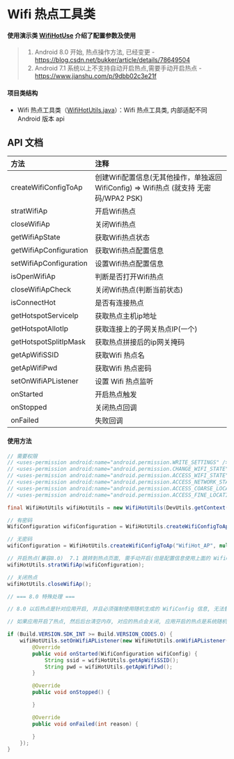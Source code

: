 # Wifi 热点工具类

#### 使用演示类 [WifiHotUse](https://github.com/afkT/DevUtils/blob/master/app/src/main/java/com/dev/utils/wifi/WifiHotUse.java) 介绍了配置参数及使用

> 1. Android 8.0 开始, 热点操作方法, 已经变更 - https://blog.csdn.net/bukker/article/details/78649504
> 2. Android 7.1 系统以上不支持自动开启热点,需要手动开启热点 - https://www.jianshu.com/p/9dbb02c3e21f

#### 项目类结构

* Wifi 热点工具类（[WifiHotUtils.java](https://github.com/afkT/DevUtils/blob/master/DevLibUtils/src/main/java/dev/utils/app/wifi/WifiHotUtils.java)）：Wifi 热点工具类, 内部适配不同 Android 版本 api

## API 文档

| 方法 | 注释 |
| :- | :- |
| createWifiConfigToAp | 创建Wifi配置信息(无其他操作，单独返回WifiConfig) => Wifi热点 (就支持 无密码/WPA2 PSK) |
| stratWifiAp | 开启Wifi热点 |
| closeWifiAp | 关闭Wifi热点 |
| getWifiApState | 获取Wifi热点状态 |
| getWifiApConfiguration | 获取Wifi热点配置信息 |
| setWifiApConfiguration | 设置Wifi热点配置信息 |
| isOpenWifiAp | 判断是否打开Wifi热点 |
| closeWifiApCheck | 关闭Wifi热点(判断当前状态) |
| isConnectHot | 是否有连接热点 |
| getHotspotServiceIp | 获取热点主机ip地址 |
| getHotspotAllotIp | 获取连接上的子网关热点IP(一个) |
| getHotspotSplitIpMask | 获取热点拼接后的ip网关掩码 |
| getApWifiSSID | 获取Wifi 热点名 |
| getApWifiPwd | 获取Wifi 热点密码 |
| setOnWifiAPListener | 设置 Wifi 热点监听 |
| onStarted | 开启热点触发 |
| onStopped | 关闭热点回调 |
| onFailed | 失败回调 |

#### 使用方法
```java
// 需要权限
// <uses-permission android:name="android.permission.WRITE_SETTINGS" />
// <uses-permission android:name="android.permission.CHANGE_WIFI_STATE" />
// <uses-permission android:name="android.permission.ACCESS_WIFI_STATE" />
// <uses-permission android:name="android.permission.ACCESS_NETWORK_STATE" />
// <uses-permission android:name="android.permission.ACCESS_COARSE_LOCATION"/>
// <uses-permission android:name="android.permission.ACCESS_FINE_LOCATION"/>

final WifiHotUtils wifiHotUtils = new WifiHotUtils(DevUtils.getContext());

// 有密码
WifiConfiguration wifiConfiguration = WifiHotUtils.createWifiConfigToAp("WifiHot_AP", "123456789");

// 无密码
wifiConfiguration = WifiHotUtils.createWifiConfigToAp("WifiHot_AP", null);

// 开启热点(兼容8.0)  7.1 跳转到热点页面, 需手动开启(但是配置信息使用上面的 WifiConfig)
wifiHotUtils.stratWifiAp(wifiConfiguration);

// 关闭热点
wifiHotUtils.closeWifiAp();

// === 8.0 特殊处理 ===

// 8.0 以后热点是针对应用开启, 并且必须强制使用随机生成的 WifiConfig 信息, 无法替换

// 如果应用开启了热点, 然后后台清空内存, 对应的热点会关闭, 应用开启的热点是系统随机的，不影响系统设置中的热点配置信息

if (Build.VERSION.SDK_INT >= Build.VERSION_CODES.O) {
    wifiHotUtils.setOnWifiAPListener(new WifiHotUtils.onWifiAPListener() {
        @Override
        public void onStarted(WifiConfiguration wifiConfig) {
            String ssid = wifiHotUtils.getApWifiSSID();
            String pwd = wifiHotUtils.getApWifiPwd();
        }

        @Override
        public void onStopped() {

        }

        @Override
        public void onFailed(int reason) {

        }
    });
}
```